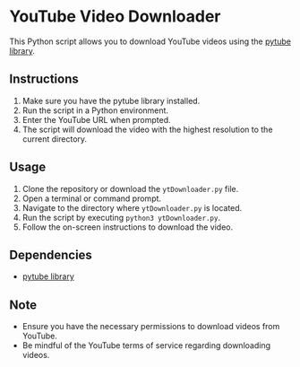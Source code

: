 # YouTube Video Downloader

This Python script allows you to download YouTube videos using the [pytube library](https://pytube.io/en/latest/user/quickstart.html).

## Instructions
1. Make sure you have the pytube library installed.
2. Run the script in a Python environment.
3. Enter the YouTube URL when prompted.
4. The script will download the video with the highest resolution to the current directory.

## Usage
1. Clone the repository or download the `ytDownloader.py` file.
2. Open a terminal or command prompt.
3. Navigate to the directory where `ytDownloader.py` is located.
4. Run the script by executing `python3 ytDownloader.py`.
5. Follow the on-screen instructions to download the video.

## Dependencies
- [pytube library](https://pytube.io/en/latest/user/quickstart.html)

## Note
- Ensure you have the necessary permissions to download videos from YouTube.
- Be mindful of the YouTube terms of service regarding downloading videos.
